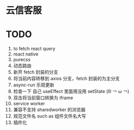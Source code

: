 # 云信客服

# TODO

1. to fetch react query
2. react native
3. purecss
4. 动态路由
5. 新开 fetch 封装的分支
6. 将当前内容转移到 axios 分支，fetch 封装的为主分支
7. async-run 乐观更新
8. 检查一下 自己 useEffect 里面用没用 setState (lll ￢ ω ￢)
9. 双击将当前窗口转换为 iframe
10. service worker
11. 兼容不支持 sharedworker 的浏览器
12. 规范文件名 such as 组件文件名大写
13. 插件化
